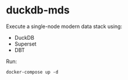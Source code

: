# duckdb-mds

Execute a single-node modern data stack using:
- DuckDB
- Superset
- DBT

Run:

```docker-compose up -d```